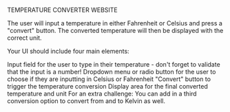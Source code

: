 TEMPERATURE CONVERTER WEBSITE

The user will input a temperature in either Fahrenheit or
Celsius and press a "convert" button. The converted
temperature will then be displayed with the correct unit.

Your UI should include four main elements:

Input field for the user to type in their temperature -
don't forget to validate that the input is a number!
Dropdown menu or radio button for the user to choose
if they are inputting in Celsius or Fahrenheit
"Convert" button to trigger the temperature conversion
Display area for the final converted temperature and
unit
For an extra challenge: You can add in a third conversion
option to convert from and to Kelvin as well.
